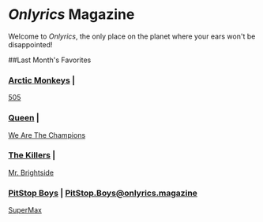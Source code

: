 # _Onlyrics_ Magazine

Welcome to _Onlyrics_, the only place on the planet where your ears won't be disappointed!

##Last Month's Favorites

### [Arctic Monkeys](/writer/arctic_monkeys.md) | 

[505](song/feb/505.md)

### [Queen](writer/queen.md) | 

[We Are The Champions](song/jan/we_are_the_champions.md)

### [The Killers](writer/the_killers) | 

[Mr. Brightside](song/jan/mr_brightside.md)

### [PitStop Boys](writer/PitStopBoys) | PitStop.Boys@onlyrics.magazine

[SuperMax](song/feb/SuperMax.md)